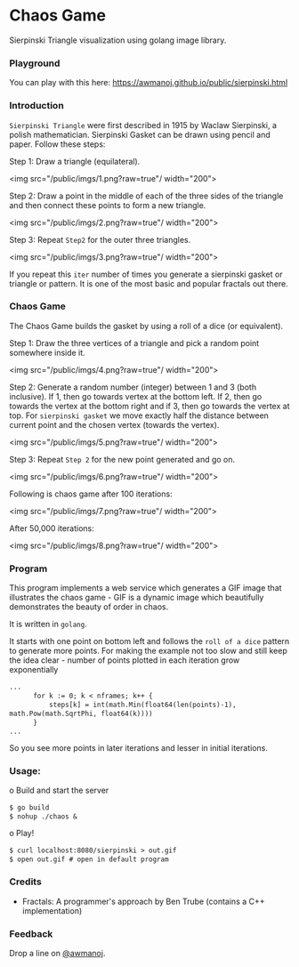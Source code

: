 # Chaos Game 

Sierpinski Triangle visualization using golang image library.

### Playground 

You can play with this here: https://awmanoj.github.io/public/sierpinski.html 

### Introduction

`Sierpinski Triangle` were first described in 1915 by Waclaw Sierpinski, a polish mathematician. Sierpinski Gasket can be drawn using pencil and paper. Follow these steps:

Step 1: Draw a triangle (equilateral).

<img src="/public/imgs/1.png?raw=true"/ width="200">

Step 2: Draw a point in the middle of each of the three sides of the triangle and then connect these points to form a new triangle. 

<img src="/public/imgs/2.png?raw=true"/ width="200">

Step 3: Repeat `Step2` for the outer three triangles. 

<img src="/public/imgs/3.png?raw=true"/ width="200">

If you repeat this `iter` number of times you generate a sierpinski gasket or triangle or pattern. It is one of the most basic and popular fractals out there. 

### Chaos Game

The Chaos Game builds the gasket by using a roll of a dice (or equivalent). 

Step 1: Draw the three vertices of a triangle and pick a random point somewhere inside it.

<img src="/public/imgs/4.png?raw=true"/ width="200">

Step 2: Generate a random number (integer) between 1 and 3 (both inclusive). If 1, then go towards vertex at the bottom left. If 2, then go towards the vertex at the bottom right and if 3, then go towards the vertex at top. For `sierpinski gasket` we move exactly half the distance between current point and the chosen vertex (towards the vertex).

<img src="/public/imgs/5.png?raw=true"/ width="200">

Step 3: Repeat `Step 2` for the new point generated and go on.

<img src="/public/imgs/6.png?raw=true"/ width="200">

Following is chaos game after 100 iterations: 

<img src="/public/imgs/7.png?raw=true"/ width="200">

After 50,000 iterations: 

<img src="/public/imgs/8.png?raw=true"/ width="200">

### Program 

This program implements a web service which generates a GIF image that illustrates the chaos game - GIF is a dynamic image which beautifully demonstrates the beauty of order in chaos. 

It is written in `golang`. 

It starts with one point on bottom left and follows the `roll of a dice` pattern to generate more points. For making the example not too slow and still keep the idea clear - number of points plotted in each iteration grow exponentially 

```
...
      for k := 0; k < nframes; k++ {
          steps[k] = int(math.Min(float64(len(points)-1), math.Pow(math.SqrtPhi, float64(k))))
      }
...
```
So you see more points in later iterations and lesser in initial iterations.

### Usage: 

o Build and start the server 

```
$ go build 
$ nohup ./chaos & 
```

o Play! 

```
$ curl localhost:8080/sierpinski > out.gif
$ open out.gif # open in default program
```

### Credits

* Fractals: A programmer's approach by Ben Trube (contains a C++ implementation)

### Feedback 

Drop a line on [@awmanoj](https://twitter.com/awmanoj). 

